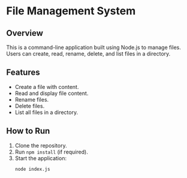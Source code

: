 # File Management System

## Overview
This is a command-line application built using Node.js to manage files. Users can create, read, rename, delete, and list files in a directory.

## Features
- Create a file with content.
- Read and display file content.
- Rename files.
- Delete files.
- List all files in a directory.

## How to Run
1. Clone the repository.
2. Run `npm install` (if required).
3. Start the application:
   ```bash
   node index.js
